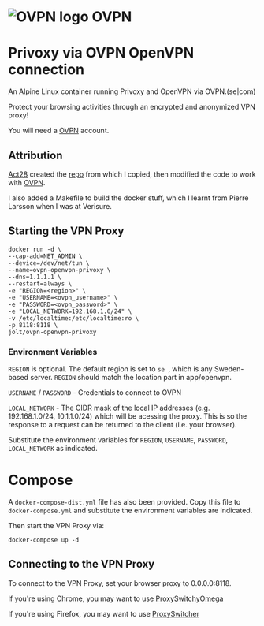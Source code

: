 # ![OVPN logo](https://www.ovpn.com/images/logos/logo.svg) OVPN

# Privoxy via OVPN OpenVPN connection
An Alpine Linux container running Privoxy and OpenVPN via OVPN.(se|com)

Protect your browsing activities through an encrypted and anonymized VPN proxy!

You will need a [OVPN](https://www.ovpn.se) account. 

## Attribution
[Act28](https://github.com/act28) created the [repo](https://github.com/act28/pia-openvpn-proxy) from which I copied, then modified the code to work with [OVPN](https://ovpn.se).

I also added a Makefile to build the docker stuff, which I learnt from Pierre Larsson when I was at Verisure.

## Starting the VPN Proxy

```Shell
docker run -d \
--cap-add=NET_ADMIN \
--device=/dev/net/tun \
--name=ovpn-openvpn-privoxy \
--dns=1.1.1.1 \ 
--restart=always \
-e "REGION=<region>" \
-e "USERNAME=<ovpn_username>" \
-e "PASSWORD=<ovpn_password>" \
-e "LOCAL_NETWORK=192.168.1.0/24" \
-v /etc/localtime:/etc/localtime:ro \
-p 8118:8118 \
jolt/ovpn-openvpn-privoxy 
```

### Environment Variables
`REGION` is optional. The default region is set to `se `, which is any Sweden-based server. `REGION` should match the location part in app/openvpn.

`USERNAME` / `PASSWORD` - Credentials to connect to OVPN

`LOCAL_NETWORK` - The CIDR mask of the local IP addresses (e.g. 192.168.1.0/24, 10.1.1.0/24) which will be acessing the proxy. This is so the response to a request can be returned to the client (i.e. your browser).

Substitute the environment variables for `REGION`, `USERNAME`, `PASSWORD`, `LOCAL_NETWORK` as indicated.

# Compose

A `docker-compose-dist.yml` file has also been provided. Copy this file to `docker-compose.yml` and substitute the environment variables are indicated.

Then start the VPN Proxy via:

```Shell
docker-compose up -d
```

## Connecting to the VPN Proxy

To connect to the VPN Proxy, set your browser proxy to 0.0.0.0:8118.

If you're using Chrome, you may want to use [ProxySwitchyOmega](https://chrome.google.com/webstore/detail/proxy-switchyomega/padekgcemlokbadohgkifijomclgjgif)

If you're using Firefox, you may want to use [ProxySwitcher](https://addons.mozilla.org/en-US/firefox/addon/proxy-switcher/)
